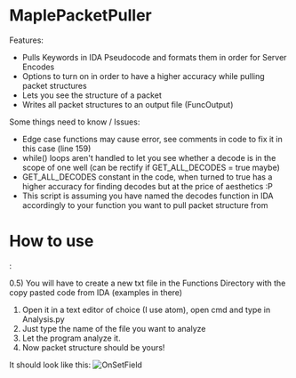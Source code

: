 # MaplePacketPuller

Features:
 - Pulls Keywords in IDA Pseudocode and formats them in order for Server Encodes
 - Options to turn on in order to have a higher accuracy while pulling packet structures
 - Lets you see the structure of a packet
 - Writes all packet structures to an output file (FuncOutput)
 
Some things need to know / Issues:
  - Edge case functions may cause error, see comments in code to fix it in this case (line 159)
  - while() loops aren't handled to let you see whether a decode is in the scope of one well (can be rectify if GET_ALL_DECODES = true maybe)
  - GET_ALL_DECODES constant in the code, when turned to true has a higher accuracy for finding decodes but at the price of aesthetics :P
  - This script is assuming you have named the decodes function in IDA accordingly to your function you want to pull packet structure from

<h1> How to use</h1>:
 
 0.5) You will have to create a new txt file in the Functions Directory with the copy pasted code from IDA (examples in there)
 1. Open it in a text editor of choice (I use atom), open cmd and type in Analysis.py
 2. Just type the name of the file you want to analyze
 3. Let the program analyze it.
 4. Now packet structure should be yours!
  

 It should look like this:
 ![OnSetField](https://media.discordapp.net/attachments/746519006961336370/755117561024086036/061591b5c3d0f4a3247f9367b91b9843.png)
